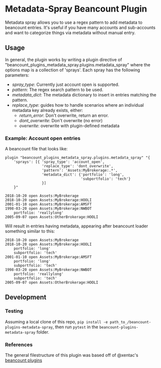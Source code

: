 
# Metadata-Spray Beancount Plugin

Metadata spray allows you to use a regex pattern to add metadata to beancount entries. It's useful if you have many accounts and sub-accounts and want to categorize things via metadata without manual entry.

## Usage

In general, the plugin works by writing a plugin directive of "beancount_plugins_metadata_spray.plugins.metadata_spray" where the options map is a collection of 'sprays'. Each spray has the following parameters:

 - _spray_type_: Currently just account open is supported.
 - _pattern_: The regex search pattern to be used.
 - _metadata_dict_: The metadata dictionary to insert in entries matching the pattern.
 - _replace_type_: guides how to handle scenarios where an individual metadata key already exists, either:
   - _return_error_: Don't overwrite, return an error. 
   - _dont_overwrite_: Don't overwrite (no error)
   - _overwrite_: overwrite with plugin-defined metadata

### Example: Account open entries

A beancount file that looks like:
```
plugin "beancount_plugins_metadata_spray.plugins.metadata_spray" "{
    'sprays': [{ 'spray_type': 'account_open',
                 'replace_type': 'dont_overwrite',
                 'pattern': 'Assets:MyBrokerage:.*',
                 'metadata_dict': {'portfolio': 'long',
                                   'subportfolio': 'tech'}
                 }]
    }"

2018-10-20 open Assets:MyBrokerage
2018-10-20 open Assets:MyBrokerage:HOOLI
2001-01-10 open Assets:MyBrokerage:AMSFT
1998-03-20 open Assets:MyBrokerage:NWBOT
    portfolio: 'reallylong'
2005-09-07 open Assets:OtherBrokerage:HOOLI
```

Will result in entries having metadata, appearing after beancount loader something similar to this:
```
2018-10-20 open Assets:MyBrokerage
2018-10-20 open Assets:MyBrokerage:HOOLI
    portfolio: 'long'
    subportfolio: 'tech'
2001-01-10 open Assets:MyBrokerage:AMSFT
    portfolio: 'long'
    subportfolio: 'tech'
1998-03-20 open Assets:MyBrokerage:NWBOT
    portfolio: 'reallylong'
    subportfolio: 'tech'
2005-09-07 open Assets:OtherBrokerage:HOOLI
```

## Development

### Testing

Assuming a local clone of this repo, `pip install -e path_to_/beancount-plugins-metadata-spray`, then run `pytest` in the `beancount-plugins-metadata-spray` folder.

### References

The general filestructure of this plugin was based off of @xentac's [beancount plugins](https://github.com/xentac/beancount-plugins-xentac) 
